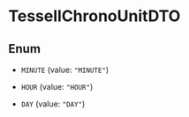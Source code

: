 

# TessellChronoUnitDTO

## Enum


* `MINUTE` (value: `"MINUTE"`)

* `HOUR` (value: `"HOUR"`)

* `DAY` (value: `"DAY"`)



